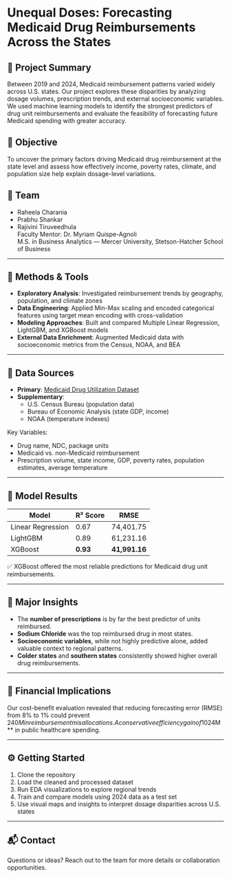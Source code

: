 # Unequal Doses: Forecasting Medicaid Drug Reimbursements Across the States

## 🧾 Project Summary  
Between 2019 and 2024, Medicaid reimbursement patterns varied widely across U.S. states. Our project explores these disparities by analyzing dosage volumes, prescription trends, and external socioeconomic variables. We used machine learning models to identify the strongest predictors of drug unit reimbursements and evaluate the feasibility of forecasting future Medicaid spending with greater accuracy.

## 🎯 Objective  
To uncover the primary factors driving Medicaid drug reimbursement at the state level and assess how effectively income, poverty rates, climate, and population size help explain dosage-level variations.

## 👥 Team  
- Raheela Charania  
- Prabhu Shankar  
- Rajivini Tiruveedhula  
Faculty Mentor: Dr. Myriam Quispe-Agnoli  
M.S. in Business Analytics — Mercer University, Stetson-Hatcher School of Business

---

## 🧪 Methods & Tools  
- **Exploratory Analysis**: Investigated reimbursement trends by geography, population, and climate zones  
- **Data Engineering**: Applied Min-Max scaling and encoded categorical features using target mean encoding with cross-validation  
- **Modeling Approaches**: Built and compared Multiple Linear Regression, LightGBM, and XGBoost models  
- **External Data Enrichment**: Augmented Medicaid data with socioeconomic metrics from the Census, NOAA, and BEA

---

## 📂 Data Sources  
- **Primary**: [Medicaid Drug Utilization Dataset](https://data.medicaid.gov/)  
- **Supplementary**:  
  - U.S. Census Bureau (population data)  
  - Bureau of Economic Analysis (state GDP, income)  
  - NOAA (temperature indexes)

Key Variables:
- Drug name, NDC, package units
- Medicaid vs. non-Medicaid reimbursement
- Prescription volume, state income, GDP, poverty rates, population estimates, average temperature

---

## 🧠 Model Results

| Model               | R² Score | RMSE          |
|--------------------|----------|---------------|
| Linear Regression   | 0.67     | 74,401.75     |
| LightGBM            | 0.89     | 61,231.16     |
| XGBoost             | **0.93** | **41,991.16** |

✅ XGBoost offered the most reliable predictions for Medicaid drug unit reimbursements.

---

## 🔎 Major Insights  
- The **number of prescriptions** is by far the best predictor of units reimbursed.  
- **Sodium Chloride** was the top reimbursed drug in most states.  
- **Socioeconomic variables**, while not highly predictive alone, added valuable context to regional patterns.  
- **Colder states** and **southern states** consistently showed higher overall drug reimbursements.

---

## 💸 Financial Implications  
Our cost-benefit evaluation revealed that reducing forecasting error (RMSE) from 8% to 1% could prevent $240M in reimbursement misallocations. A conservative efficiency gain of 10% would save **$24M** in public healthcare spending.

---

## ⚙️ Getting Started  
1. Clone the repository  
2. Load the cleaned and processed dataset  
3. Run EDA visualizations to explore regional trends  
4. Train and compare models using 2024 data as a test set  
5. Use visual maps and insights to interpret dosage disparities across U.S. states

---

## 📬 Contact  
Questions or ideas? Reach out to the team for more details or collaboration opportunities.

